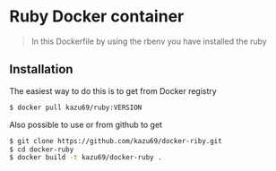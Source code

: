 Ruby Docker container
====================

> In this Dockerfile by using the rbenv you have installed the ruby

Installation
-----

The easiest way to do this is to get from Docker registry

```sh
$ docker pull kazu69/ruby:VERSION
```

Also possible to use or from github to get

```sh
$ git clone https://github.com/kazu69/docker-riby.git
$ cd docker-ruby
$ docker build -t kazu69/docker-ruby .
```

